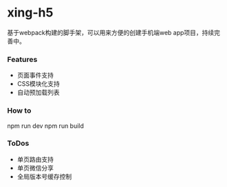# xing-h5
基于webpack构建的脚手架，可以用来方便的创建手机端web app项目，持续完善中。

### Features
* 页面事件支持
* CSS模块化支持
* 自动预加载列表

### How to
  npm run dev
  npm run build 

### ToDos
* 单页路由支持
* 单页微信分享
* 全局版本号缓存控制
